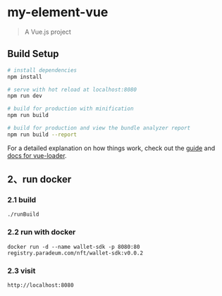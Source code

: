 # my-element-vue

> A Vue.js project

## Build Setup

``` bash
# install dependencies
npm install

# serve with hot reload at localhost:8080
npm run dev

# build for production with minification
npm run build

# build for production and view the bundle analyzer report
npm run build --report
```

For a detailed explanation on how things work, check out the [guide](http://vuejs-templates.github.io/webpack/) and [docs for vue-loader](http://vuejs.github.io/vue-loader).


## 2、run docker
### 2.1 build
```
./runBuild
```

### 2.2 run with docker

```
docker run -d --name wallet-sdk -p 8080:80 registry.paradeum.com/nft/wallet-sdk:v0.0.2
```

### 2.3 visit
```
http://localhost:8080
```
